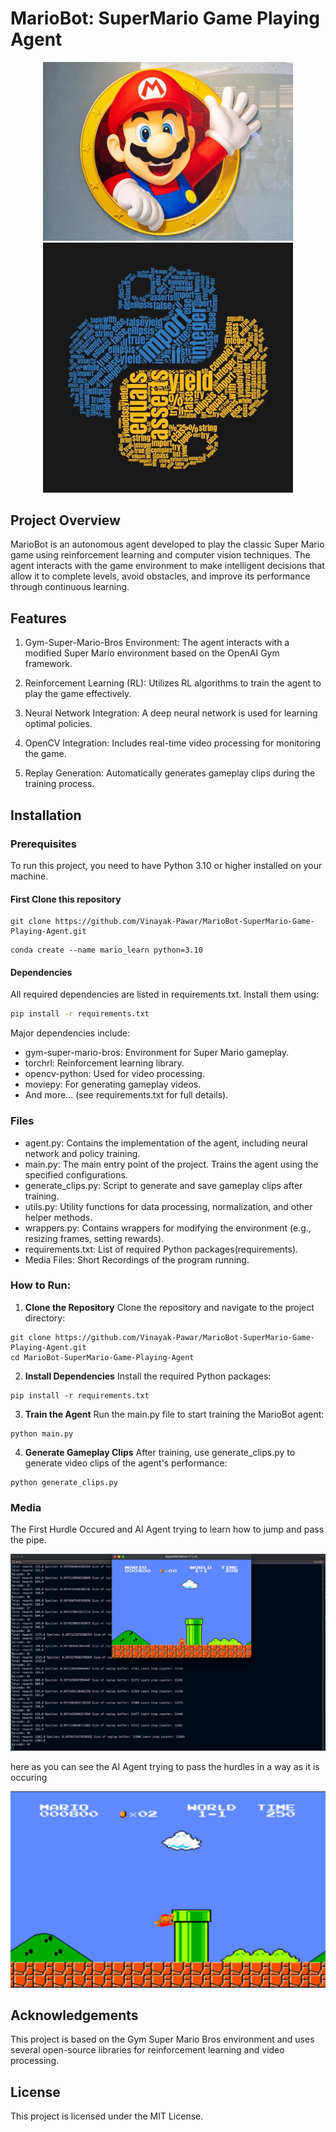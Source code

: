 # MarioBot: SuperMario Game Playing Agent

<p align="center">
  <img src="./Media/OverView/MarioBros.jpg" alt="Image 1" width="400"/>
  <img src="./Media/OverView/Python_Logo.jpg" alt="Image 2" width="400"/>
</p>


## Project Overview
MarioBot is an autonomous agent developed to play the classic Super Mario game using reinforcement learning and computer vision techniques. The agent interacts with the game environment to make intelligent decisions that allow it to complete levels, avoid obstacles, and improve its performance through continuous learning.

## Features
1. Gym-Super-Mario-Bros Environment: The agent interacts with a modified Super Mario environment based on the OpenAI Gym framework.

2. Reinforcement Learning (RL): Utilizes RL algorithms to train the agent to play the game effectively.
3. Neural Network Integration: A deep neural network is used for learning optimal policies.
4. OpenCV Integration: Includes real-time video processing for monitoring the game.
5. Replay Generation: Automatically generates gameplay clips during the training process.

## Installation

### Prerequisites
To run this project, you need to have Python 3.10 or higher installed on your machine.

#### First Clone this repository
```
git clone https://github.com/Vinayak-Pawar/MarioBot-SuperMario-Game-Playing-Agent.git
```
```
conda create --name mario_learn python=3.10
```
#### Dependencies
All required dependencies are listed in requirements.txt. Install them using:
```bash
pip install -r requirements.txt
```

Major dependencies include:

* gym-super-mario-bros: Environment for Super Mario gameplay.
* torchrl: Reinforcement learning library.
* opencv-python: Used for video processing.
* moviepy: For generating gameplay videos.
* And more... (see requirements.txt for full details).

### Files

* agent.py: Contains the implementation of the agent, including neural network and policy training.
* main.py: The main entry point of the project. Trains the agent using the specified configurations.
* generate_clips.py: Script to generate and save gameplay clips after training.
* utils.py: Utility functions for data processing, normalization, and other helper methods.
* wrappers.py: Contains wrappers for modifying the environment (e.g., resizing frames, setting rewards).
* requirements.txt: List of required Python packages​(requirements).
* Media Files: Short Recordings of the program running.

### How to Run: 

1. **Clone the Repository** Clone the repository and navigate to the project directory: 

``` 
git clone https://github.com/Vinayak-Pawar/MarioBot-SuperMario-Game-Playing-Agent.git
cd MarioBot-SuperMario-Game-Playing-Agent
```
2. **Install Dependencies** Install the required Python packages:
``` 
pip install -r requirements.txt
```
3. **Train the Agent** Run the main.py file to start training the MarioBot agent:
```
python main.py
```
4. **Generate Gameplay Clips** After training, use generate_clips.py to generate video clips of the agent's performance:

```
python generate_clips.py
```

### Media

The First Hurdle Occured and AI Agent trying to learn how to jump and pass the pipe.

[![Watch the video](https://raw.githubusercontent.com/Vinayak-Pawar/MarioBot-SuperMario-Game-Playing-Agent/main/Media/Screenshot/Screenshot_1.png)](https://www.youtube.com/watch?v=wB4-_LuuY5o)


here as you can see the AI Agent trying to pass the hurdles in a way as it is occuring 


[![Watch the video](https://github.com/Vinayak-Pawar/MarioBot-SuperMario-Game-Playing-Agent/blob/main/Media/Screenshot/Screenshot_2.png)](https://youtu.be/xsnPpyd7PiY)

## Acknowledgements

This project is based on the Gym Super Mario Bros environment and uses several open-source libraries for reinforcement learning and video processing.

## License 

This project is licensed under the MIT License.
